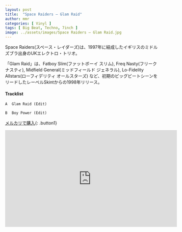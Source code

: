 ```yaml
---
layout: post
title:  "Space Raiders – Glam Raid"
author: mmr
categories: [ Vinyl ]
tags: [ Big Beat, Techno, 7inch ]
image: ../assets/images/Space Raiders – Glam Raid.jpg
---
```


Space Raiders(スペース・レイダーズ)は、1997年に結成したイギリスのミドルズブラ出身のUKエレクトロ・トリオ。

「Glam Raid」は、Fatboy Slim(ファットボーイ スリム), Freq Nasty(フリーク ナスティ), Midfield General(ミッドフィールド ジェネラル), Lo-Fidelity Allstars(ローフィデリティ オールスターズ) など、初期のビッグビートシーンをリードしたレーベルSkintからの1998年リリース。

#### Tracklist
```md
A  Glam Raid (Edit)

B  Boy Power (Edit)
```

[メルカリで購入](https://jp.mercari.com/item/m38074901178?afid=6142608987){: .button1}

<iframe width="560" height="315" src="https://www.youtube.com/embed/EJRePZq_Nbk?si=rPChQOkU5UcgoFwK" title="YouTube video player" frameborder="0" allow="accelerometer; autoplay; clipboard-write; encrypted-media; gyroscope; picture-in-picture; web-share" referrerpolicy="strict-origin-when-cross-origin" allowfullscreen></iframe>